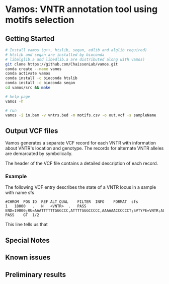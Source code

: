 # Vamos: VNTR annotation tool using motifs selection
## Getting Started
```sh
# Install vamos (g++, htslib, seqan, edlib and alglib required)
# htslib and seqan are installed by bioconda 
# libalglib.a and libedlib.a are distributed along with vamos)
git clone https://github.com/ChaissonLab/vamos.git
conda create --name vamos
conda activate vamos
conda install -c bioconda htslib  
conda install -c bioconda seqan 
cd vamos/src && make

# help page
vamos -h

# run
vamos -i in.bam -v vntrs.bed -m motifs.csv -o out.vcf -s sampleName
```

## Output VCF files
Vamos generates a separate VCF record for each VNTR with information about VNTR's location and genotype. The records for alternate VNTR alleles are demarcated by <VNTR> symbolically.

The header of the VCF file contains a detailed description of each record.

### Example

The following VCF entry describes the state of a VNTR locus in a sample with
name sfs

```
#CHROM	POS	ID	REF	ALT	QUAL	FILTER	INFO	FORMAT	sfs
1	18000	.	N	<VNTR>	.	PASS	END=19000;RU=AAATTTTTTGGGCCC,ATTTTGGGCCCCC,AAAAAACCCCCCT;SVTYPE=VNTR;ALTANNO_H1=MOTIF_2,MOTIF_2,MOTIF_2,MOTIF_2,MOTIF_1,MOTIF_2,MOTIF_2,MOTIF_2,MOTIF_2,MOTIF_2,MOTIF_2,MOTIF_2,MOTIF_2,MOTIF_1,MOTIF_0,MOTIF_2,MOTIF_2,MOTIF_1,MOTIF_2,MOTIF_2,MOTIF_2,MOTIF_2,MOTIF_2,MOTIF_2,MOTIF_2,MOTIF_2,MOTIF_2,MOTIF_2,MOTIF_2,MOTIF_2,MOTIF_2,MOTIF_1,MOTIF_1,MOTIF_2,MOTIF_2,MOTIF_2,MOTIF_1,MOTIF_2,MOTIF_2,MOTIF_2,MOTIF_1,MOTIF_2,MOTIF_2,MOTIF_2,MOTIF_2,MOTIF_2,MOTIF_1,MOTIF_2,MOTIF_2,MOTIF_2,MOTIF_2,MOTIF_2,MOTIF_2,MOTIF_2,MOTIF_2,MOTIF_2,MOTIF_2,MOTIF_2,MOTIF_2,MOTIF_2,MOTIF_2,MOTIF_2,MOTIF_2,MOTIF_2,MOTIF_2,MOTIF_2,MOTIF_2,MOTIF_1,MOTIF_2,MOTIF_2,MOTIF_2,MOTIF_2,MOTIF_2,MOTIF_2,MOTIF_2,MOTIF_2,MOTIF_2,MOTIF_2,MOTIF_1;ALTANNO_H2=MOTIF_2,MOTIF_1,MOTIF_1,MOTIF_1,MOTIF_1,MOTIF_1,MOTIF_1,MOTIF_0,MOTIF_0,MOTIF_0,MOTIF_1,MOTIF_0,MOTIF_1,MOTIF_2,MOTIF_1,MOTIF_1,MOTIF_1,MOTIF_1,MOTIF_2,MOTIF_0,MOTIF_0,MOTIF_1,MOTIF_1,MOTIF_1,MOTIF_2,MOTIF_1,MOTIF_1,MOTIF_1,MOTIF_2,MOTIF_1,MOTIF_1,MOTIF_0,MOTIF_1,MOTIF_1,MOTIF_1,MOTIF_2,MOTIF_1,MOTIF_1,MOTIF_1,MOTIF_0,MOTIF_1,MOTIF_1,MOTIF_0,MOTIF_0,MOTIF_1,MOTIF_2,MOTIF_2,MOTIF_1,MOTIF_1,MOTIF_2,MOTIF_1,MOTIF_2,MOTIF_2,MOTIF_2,MOTIF_1,MOTIF_1,MOTIF_1,MOTIF_1,MOTIF_1,MOTIF_1,MOTIF_1,MOTIF_2,MOTIF_2,MOTIF_2,MOTIF_2,MOTIF_2,MOTIF_2,MOTIF_1,MOTIF_2,MOTIF_2,MOTIF_2,MOTIF_1,MOTIF_1,MOTIF_1,MOTIF_12,MOTIF_12,MOTIF_12,MOTIF_12,MOTIF_12,MOTIF_12,MOTIF_12,MOTIF_12,MOTIF_12;	PASS	GT	1/2
```

This line tells us that 
## Special Notes


## Known issues


## Preliminary results
